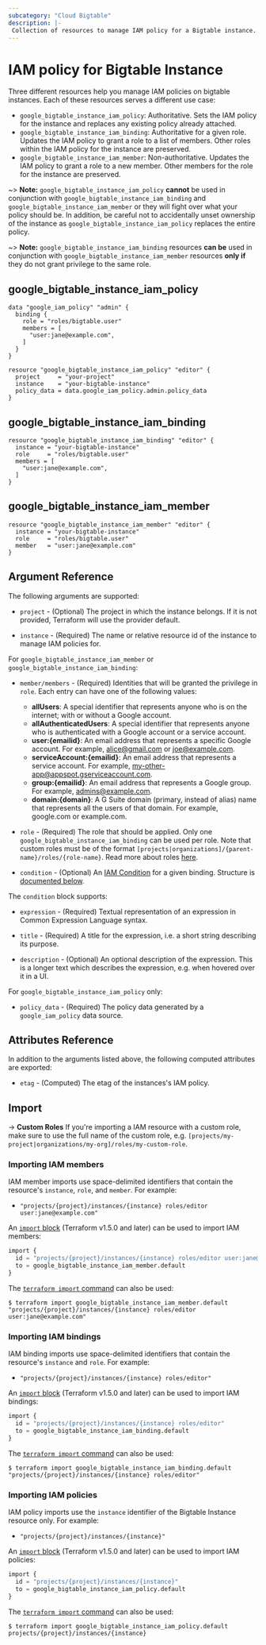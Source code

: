```yaml
---
subcategory: "Cloud Bigtable"
description: |-
 Collection of resources to manage IAM policy for a Bigtable instance.
---
```


# IAM policy for Bigtable Instance

Three different resources help you manage IAM policies on bigtable instances. Each of these resources serves a different use case:

* `google_bigtable_instance_iam_policy`: Authoritative. Sets the IAM policy for the instance and replaces any existing policy already attached.
* `google_bigtable_instance_iam_binding`: Authoritative for a given role. Updates the IAM policy to grant a role to a list of members. Other roles within the IAM policy for the instance are preserved.
* `google_bigtable_instance_iam_member`: Non-authoritative. Updates the IAM policy to grant a role to a new member. Other members for the role for the instance are preserved.

~> **Note:** `google_bigtable_instance_iam_policy` **cannot** be used in conjunction with `google_bigtable_instance_iam_binding` and `google_bigtable_instance_iam_member` or they will fight over what your policy should be. In addition, be careful not to accidentally unset ownership of the instance as `google_bigtable_instance_iam_policy` replaces the entire policy.

~> **Note:** `google_bigtable_instance_iam_binding` resources **can be** used in conjunction with `google_bigtable_instance_iam_member` resources **only if** they do not grant privilege to the same role.

## google_bigtable_instance_iam_policy

```hcl
data "google_iam_policy" "admin" {
  binding {
    role = "roles/bigtable.user"
    members = [
      "user:jane@example.com",
    ]
  }
}

resource "google_bigtable_instance_iam_policy" "editor" {
  project     = "your-project"
  instance    = "your-bigtable-instance"
  policy_data = data.google_iam_policy.admin.policy_data
}
```

## google_bigtable_instance_iam_binding

```hcl
resource "google_bigtable_instance_iam_binding" "editor" {
  instance = "your-bigtable-instance"
  role     = "roles/bigtable.user"
  members = [
    "user:jane@example.com",
  ]
}
```

## google_bigtable_instance_iam_member

```hcl
resource "google_bigtable_instance_iam_member" "editor" {
  instance = "your-bigtable-instance"
  role     = "roles/bigtable.user"
  member   = "user:jane@example.com"
}
```

## Argument Reference

The following arguments are supported:

* `project` - (Optional) The project in which the instance belongs. If it
    is not provided, Terraform will use the provider default.

* `instance` - (Required) The name or relative resource id of the instance to manage IAM policies for.

For `google_bigtable_instance_iam_member` or `google_bigtable_instance_iam_binding`:

* `member/members` - (Required) Identities that will be granted the privilege in `role`.
  Each entry can have one of the following values:
  * **allUsers**: A special identifier that represents anyone who is on the internet; with or without a Google account.
  * **allAuthenticatedUsers**: A special identifier that represents anyone who is authenticated with a Google account or a service account.
  * **user:{emailid}**: An email address that represents a specific Google account. For example, alice@gmail.com or joe@example.com.
  * **serviceAccount:{emailid}**: An email address that represents a service account. For example, my-other-app@appspot.gserviceaccount.com.
  * **group:{emailid}**: An email address that represents a Google group. For example, admins@example.com.
  * **domain:{domain}**: A G Suite domain (primary, instead of alias) name that represents all the users of that domain. For example, google.com or example.com.

* `role` - (Required) The role that should be applied. Only one
    `google_bigtable_instance_iam_binding` can be used per role. Note that custom roles must be of the format
    `[projects|organizations]/{parent-name}/roles/{role-name}`. Read more about roles [here](https://cloud.google.com/bigtable/docs/access-control#roles).

* `condition` - (Optional) An [IAM Condition](https://cloud.google.com/iam/docs/conditions-overview) for a given binding. Structure is [documented below](#nested_condition).

<a name="nested_condition"></a>The `condition` block supports:

* `expression` - (Required) Textual representation of an expression in Common Expression Language syntax.

* `title` - (Required) A title for the expression, i.e. a short string describing its purpose.

* `description` - (Optional) An optional description of the expression. This is a longer text which describes the expression, e.g. when hovered over it in a UI.

For `google_bigtable_instance_iam_policy` only:
* `policy_data` - (Required) The policy data generated by a `google_iam_policy` data source.


## Attributes Reference

In addition to the arguments listed above, the following computed attributes are
exported:

* `etag` - (Computed) The etag of the instances's IAM policy.

## Import

-> **Custom Roles** If you're importing a IAM resource with a custom role, make sure to use the
 full name of the custom role, e.g. `[projects/my-project|organizations/my-org]/roles/my-custom-role`.

### Importing IAM members

IAM member imports use space-delimited identifiers that contain the resource's `instance`, `role`, and `member`. For example:

* `"projects/{project}/instances/{instance} roles/editor user:jane@example.com"`

An [`import` block](https://developer.hashicorp.com/terraform/language/import) (Terraform v1.5.0 and later) can be used to import IAM members:

```tf
import {
  id = "projects/{project}/instances/{instance} roles/editor user:jane@example.com"
  to = google_bigtable_instance_iam_member.default
}
```

The [`terraform import` command](https://developer.hashicorp.com/terraform/cli/commands/import) can also be used:

```
$ terraform import google_bigtable_instance_iam_member.default "projects/{project}/instances/{instance} roles/editor user:jane@example.com"
```

### Importing IAM bindings

IAM binding imports use space-delimited identifiers that contain the resource's `instance` and `role`. For example:

* `"projects/{project}/instances/{instance} roles/editor"`

An [`import` block](https://developer.hashicorp.com/terraform/language/import) (Terraform v1.5.0 and later) can be used to import IAM bindings:

```tf
import {
  id = "projects/{project}/instances/{instance} roles/editor"
  to = google_bigtable_instance_iam_binding.default
}
```

The [`terraform import` command](https://developer.hashicorp.com/terraform/cli/commands/import) can also be used:

```
$ terraform import google_bigtable_instance_iam_binding.default "projects/{project}/instances/{instance} roles/editor"
```

### Importing IAM policies

IAM policy imports use the `instance` identifier of the Bigtable Instance resource only. For example:

* `"projects/{project}/instances/{instance}"`

An [`import` block](https://developer.hashicorp.com/terraform/language/import) (Terraform v1.5.0 and later) can be used to import IAM policies:

```tf
import {
  id = "projects/{project}/instances/{instance}"
  to = google_bigtable_instance_iam_policy.default
}
```

The [`terraform import` command](https://developer.hashicorp.com/terraform/cli/commands/import) can also be used:

```
$ terraform import google_bigtable_instance_iam_policy.default projects/{project}/instances/{instance}
```


